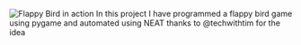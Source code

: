 ![Flappy Bird in action](FB.gif)
In this project  I have programmed a flappy bird game using pygame and automated using NEAT thanks to @techwithtim for the idea
